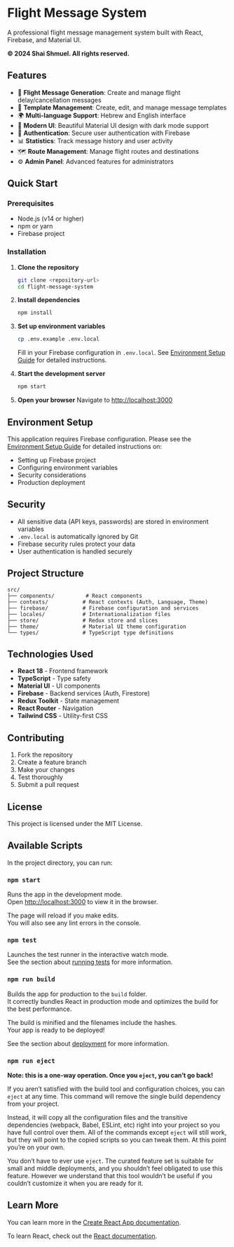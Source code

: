 # Flight Message System

A professional flight message management system built with React, Firebase, and Material UI.

**© 2024 Shai Shmuel. All rights reserved.**

## Features

- 🛫 **Flight Message Generation**: Create and manage flight delay/cancellation messages
- 📝 **Template Management**: Create, edit, and manage message templates
- 🌍 **Multi-language Support**: Hebrew and English interface
- 🎨 **Modern UI**: Beautiful Material UI design with dark mode support
- 🔐 **Authentication**: Secure user authentication with Firebase
- 📊 **Statistics**: Track message history and user activity
- 🗺️ **Route Management**: Manage flight routes and destinations
- ⚙️ **Admin Panel**: Advanced features for administrators

## Quick Start

### Prerequisites

- Node.js (v14 or higher)
- npm or yarn
- Firebase project

### Installation

1. **Clone the repository**
   ```bash
   git clone <repository-url>
   cd flight-message-system
   ```

2. **Install dependencies**
   ```bash
   npm install
   ```

3. **Set up environment variables**
   ```bash
   cp .env.example .env.local
   ```
   
   Fill in your Firebase configuration in `.env.local`. See [Environment Setup Guide](ENVIRONMENT_SETUP.md) for detailed instructions.

4. **Start the development server**
   ```bash
   npm start
   ```

5. **Open your browser**
   Navigate to [http://localhost:3000](http://localhost:3000)

## Environment Setup

This application requires Firebase configuration. Please see the [Environment Setup Guide](ENVIRONMENT_SETUP.md) for detailed instructions on:

- Setting up Firebase project
- Configuring environment variables
- Security considerations
- Production deployment

## Security

- All sensitive data (API keys, passwords) are stored in environment variables
- `.env.local` is automatically ignored by Git
- Firebase security rules protect your data
- User authentication is handled securely

## Project Structure

```
src/
├── components/          # React components
├── contexts/           # React contexts (Auth, Language, Theme)
├── firebase/           # Firebase configuration and services
├── locales/            # Internationalization files
├── store/              # Redux store and slices
├── theme/              # Material UI theme configuration
└── types/              # TypeScript type definitions
```

## Technologies Used

- **React 18** - Frontend framework
- **TypeScript** - Type safety
- **Material UI** - UI components
- **Firebase** - Backend services (Auth, Firestore)
- **Redux Toolkit** - State management
- **React Router** - Navigation
- **Tailwind CSS** - Utility-first CSS

## Contributing

1. Fork the repository
2. Create a feature branch
3. Make your changes
4. Test thoroughly
5. Submit a pull request

## License

This project is licensed under the MIT License.

## Available Scripts

In the project directory, you can run:

### `npm start`

Runs the app in the development mode.\
Open [http://localhost:3000](http://localhost:3000) to view it in the browser.

The page will reload if you make edits.\
You will also see any lint errors in the console.

### `npm test`

Launches the test runner in the interactive watch mode.\
See the section about [running tests](https://facebook.github.io/create-react-app/docs/running-tests) for more information.

### `npm run build`

Builds the app for production to the `build` folder.\
It correctly bundles React in production mode and optimizes the build for the best performance.

The build is minified and the filenames include the hashes.\
Your app is ready to be deployed!

See the section about [deployment](https://facebook.github.io/create-react-app/docs/deployment) for more information.

### `npm run eject`

**Note: this is a one-way operation. Once you `eject`, you can’t go back!**

If you aren’t satisfied with the build tool and configuration choices, you can `eject` at any time. This command will remove the single build dependency from your project.

Instead, it will copy all the configuration files and the transitive dependencies (webpack, Babel, ESLint, etc) right into your project so you have full control over them. All of the commands except `eject` will still work, but they will point to the copied scripts so you can tweak them. At this point you’re on your own.

You don’t have to ever use `eject`. The curated feature set is suitable for small and middle deployments, and you shouldn’t feel obligated to use this feature. However we understand that this tool wouldn’t be useful if you couldn’t customize it when you are ready for it.

## Learn More

You can learn more in the [Create React App documentation](https://facebook.github.io/create-react-app/docs/getting-started).

To learn React, check out the [React documentation](https://reactjs.org/).
